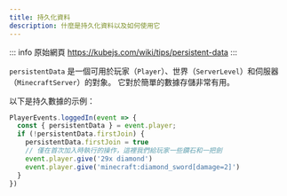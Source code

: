 ```yaml
---
title: 持久化資料
description: 什麼是持久化資料以及如何使用它
---
```


::: info 原始網頁
https://kubejs.com/wiki/tips/persistent-data
:::

`persistentData` 是一個可用於玩家（`Player`）、世界（`ServerLevel`）和伺服器（`MinecraftServer`）的對象。
它對於簡單的數據存儲非常有用。

<!-- ::: caution
持久數據在 1.21+ 版本中已損壞！
::: -->

以下是持久數據的示例：

```js
PlayerEvents.loggedIn(event => {
  const { persistentData } = event.player;
  if (!persistentData.firstJoin) {
    persistentData.firstJoin = true
    // 僅在首次加入時執行的操作，這裡我們給玩家一些鑽石和一把劍
    event.player.give('29x diamond')
    event.player.give('minecraft:diamond_sword[damage=2]')
  }
})
```